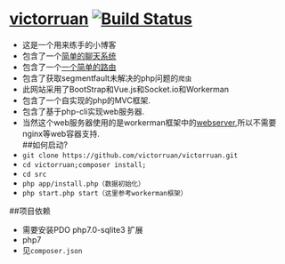 # [victorruan](https://github.com/victorruan/victorruan) [![Build Status](https://travis-ci.org/victorruan/victorruan.svg?branch=master)](https://travis-ci.org/victorruan/victorruan)
* 这是一个用来练手的小博客
* 包含了一个[简单的聊天系统](http://victorruan.fanfantec.com/chat)
* 包含了一个[一个简单的路由](https://github.com/klein/klein.php)
* 包含了获取segmentfault未解决的php问题的`爬虫`
* 此网站采用了BootStrap和Vue.js和Socket.io和Workerman
* 包含了一个自实现的php的MVC框架.
* 包含了基于php-cli实现web服务器.
* 当然这个web服务器使用的是workerman框架中的[webserver](http://doc3.workerman.net/advanced/webserver.html),所以不需要nginx等web容器支持.  
##如何启动?
* ```git clone https://github.com/victorruan/victorruan.git```
* ```cd victorruan;composer install;```
* ```cd src```
* ```php app/install.php（数据初始化）```
* ```php start.php start（这里参考workerman框架）``` 

##项目依赖
* 需要安装PDO php7.0-sqlite3 扩展
* php7
* 见`composer.json`
